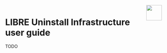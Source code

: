 <img align="right" height="50" src="https://raw.githubusercontent.com/startxfr/libre/dev/doc/assets/logo.svg?sanitize=true">

# LIBRE Uninstall Infrastructure user guide


TODO